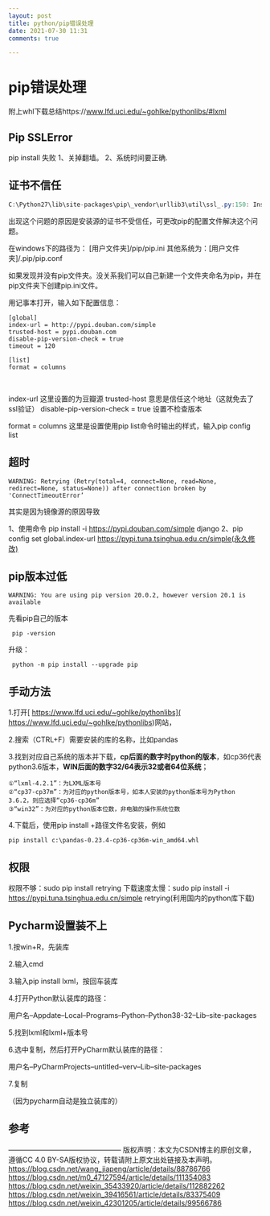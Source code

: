 ```yaml
---
layout: post
title: python/pip错误处理
date: 2021-07-30 11:31
comments: true

---
```


# pip错误处理

附上whl下载总结https://www.lfd.uci.edu/~gohlke/pythonlibs/#lxml

## Pip SSLError

pip install 失败
1、关掉翻墙。
2、系统时间要正确.

## 证书不信任

```csharp
C:\Python27\lib\site-packages\pip\_vendor\urllib3\util\ssl_.py:150: InsecurePlatformWarning: A true SSLContext object is not available. This prevents urllib3 from configuring SSL appropriately and may ca.......
```

出现这个问题的原因是安装源的证书不受信任，可更改pip的配置文件解决这个问题。

在windows下的路径为： [用户文件夹]/pip/pip.ini
其他系统为：[用户文件夹]/.pip/pip.conf

如果发现并没有pip文件夹。没关系我们可以自己新建一个文件夹命名为pip，并在pip文件夹下创建pip.ini文件。

用记事本打开，输入如下配置信息：

```
[global]  
index-url = http://pypi.douban.com/simple
trusted-host = pypi.douban.com
disable-pip-version-check = true
timeout = 120  

[list]
format = columns
```

<br/>

index-url 这里设置的为豆瓣源
trusted-host 意思是信任这个地址（这就免去了ssl验证）
disable-pip-version-check = true 设置不检查版本

format = columns 这里是设置使用pip list命令时输出的样式，输入pip config list

## 超时

```
WARNING: Retrying (Retry(total=4, connect=None, read=None, redirect=None, status=None)) after connection broken by 'ConnectTimeoutError’
```

其实是因为镜像源的原因导致

1、使用命令 pip install -i https://pypi.douban.com/simple django
2、pip config set global.index-url https://pypi.tuna.tsinghua.edu.cn/simple(永久修改)

## pip版本过低

```
WARNING: You are using pip version 20.0.2, however version 20.1 is available
```

先看pip自己的版本

```
 pip -version
```

升级：

```
 python -m pip install --upgrade pip
```

## 手动方法

1.打开[ https://www.lfd.uci.edu/~gohlke/pythonlibs]( https://www.lfd.uci.edu/~gohlke/pythonlibs)网站，

2.搜索（CTRL+F）需要安装的库的名称，比如pandas

 3.找到对应自己系统的版本并下载，**cp后面的数字时python的版本**，如cp36代表python3.6版本，**WIN后面的数字32/64表示32或者64位系统**；

```
①“lxml‑4.2.1”：为LXML版本号
②“cp37‑cp37m”：为对应的python版本号，如本人安装的python版本号为Python 3.6.2，则应选择“cp36‑cp36m”
③“win32”：为对应的python版本位数，非电脑的操作系统位数
```

4.下载后，使用pip install +路径文件名安装，例如

```
pip install c:\pandas‑0.23.4‑cp36‑cp36m‑win_amd64.whl 
```

## 权限

权限不够：sudo pip install retrying
下载速度太慢：sudo pip install -i https://pypi.tuna.tsinghua.edu.cn/simple retrying(利用国内的python库下载)

## Pycharm设置装不上

1.按win+R，先装库

2.输入cmd

3.输入pip install lxml，按回车装库

4.打开Python默认装库的路径：

用户名–Appdate–Local–Programs–Python–Python38-32–Lib–site-packages

5.找到lxml和lxml+版本号

6.选中复制，然后打开PyCharm默认装库的路径：

用户名–PyCharmProjects–untitled–verv–Lib–site-packages

7.复制

（因为pycharm自动是独立装库的）

## 参考

————————————————
版权声明：本文为CSDN博主的原创文章，遵循CC 4.0 BY-SA版权协议，转载请附上原文出处链接及本声明。
https://blog.csdn.net/wang_jiapeng/article/details/88786766
https://blog.csdn.net/m0_47127594/article/details/111354083
https://blog.csdn.net/weixin_35433920/article/details/112882262
https://blog.csdn.net/weixin_39416561/article/details/83375409
https://blog.csdn.net/weixin_42301205/article/details/99566786
